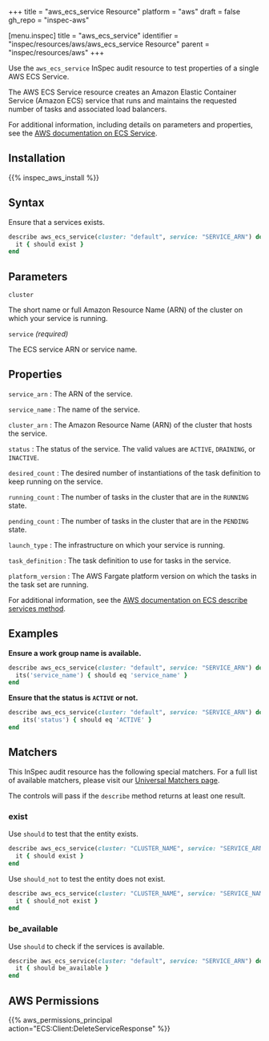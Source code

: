 +++
title = "aws_ecs_service Resource"
platform = "aws"
draft = false
gh_repo = "inspec-aws"

[menu.inspec]
title = "aws_ecs_service"
identifier = "inspec/resources/aws/aws_ecs_service Resource"
parent = "inspec/resources/aws"
+++

Use the `aws_ecs_service` InSpec audit resource to test properties of a single AWS ECS Service.

The AWS ECS Service resource creates an Amazon Elastic Container Service (Amazon ECS) service that runs and maintains the requested number of tasks and associated load balancers.

For additional information, including details on parameters and properties, see the [AWS documentation on ECS Service](https://docs.aws.amazon.com/AWSCloudFormation/latest/UserGuide/aws-resource-ecs-service.html).

## Installation

{{% inspec_aws_install %}}

## Syntax

Ensure that a services exists.

```ruby
describe aws_ecs_service(cluster: "default", service: "SERVICE_ARN") do
  it { should exist }
end
```

## Parameters

`cluster`

The short name or full Amazon Resource Name (ARN) of the cluster on which your service is running.

`service` _(required)_

The ECS service ARN or service name.

## Properties

`service_arn`
: The ARN of the service.

`service_name`
: The name of the service.

`cluster_arn`
: The Amazon Resource Name (ARN) of the cluster that hosts the service.

`status`
: The status of the service. The valid values are `ACTIVE`, `DRAINING`, or `INACTIVE`.

`desired_count`
: The desired number of instantiations of the task definition to keep running on the service.

`running_count`
: The number of tasks in the cluster that are in the `RUNNING` state.

`pending_count`
: The number of tasks in the cluster that are in the `PENDING` state.

`launch_type`
: The infrastructure on which your service is running.

`task_definition`
: The task definition to use for tasks in the service.

`platform_version`
: The AWS Fargate platform version on which the tasks in the task set are running.


For additional information, see the [AWS documentation on ECS describe services method](https://docs.aws.amazon.com/sdk-for-ruby/v2/api/Aws/ECS/Client.html#describe_services-instance_method).

## Examples

**Ensure a work group name is available.**

```ruby
describe aws_ecs_service(cluster: "default", service: "SERVICE_ARN") do
  its('service_name') { should eq 'service_name' }
end
```

**Ensure that the status is `ACTIVE` or not.**

```ruby
describe aws_ecs_service(cluster: "default", service: "SERVICE_ARN") do
    its('status') { should eq 'ACTIVE' }
end
```

## Matchers

This InSpec audit resource has the following special matchers. For a full list of available matchers, please visit our [Universal Matchers page](https://www.inspec.io/docs/reference/matchers/).

The controls will pass if the `describe` method returns at least one result.

### exist

Use `should` to test that the entity exists.

```ruby
describe aws_ecs_service(cluster: "CLUSTER_NAME", service: "SERVICE_ARN") do
  it { should exist }
end
```

Use `should_not` to test the entity does not exist.

```ruby
describe aws_ecs_service(cluster: "CLUSTER_NAME", service: "SERVICE_NAME") do
  it { should_not exist }
end
```

### be_available

Use `should` to check if the services is available.

```ruby
describe aws_ecs_service(cluster: "default", service: "SERVICE_ARN") do
  it { should be_available }
end
```

## AWS Permissions

{{% aws_permissions_principal action="ECS:Client:DeleteServiceResponse" %}}
